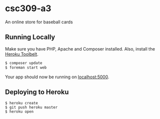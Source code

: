 csc309-a3
=========

An online store for baseball cards

## Running Locally

Make sure you have PHP, Apache and Composer installed.  Also, install the [Heroku Toolbelt](https://toolbelt.heroku.com/).

```sh
$ composer update
$ foreman start web
```

Your app should now be running on [localhost:5000](http://localhost:5000/).

## Deploying to Heroku

```
$ heroku create
$ git push heroku master
$ heroku open
```
